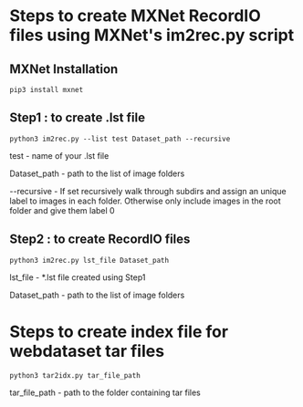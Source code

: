 # Steps to create MXNet RecordIO files using MXNet's im2rec.py script

## MXNet Installation

```shell
pip3 install mxnet
```

## Step1 : to create .lst file

```shell
python3 im2rec.py --list test Dataset_path --recursive
```

test - name of your .lst file

Dataset_path - path to the list of image folders

--recursive - If set recursively walk through subdirs and assign an unique label to images in each folder. Otherwise only include images in the root folder and give them label 0

## Step2 : to create RecordIO files

```shell
python3 im2rec.py lst_file Dataset_path
```

lst_file - *.lst file created using Step1

Dataset_path - path to the list of image folders

# Steps to create index file for webdataset tar files

```shell
python3 tar2idx.py tar_file_path
```

tar_file_path - path to the folder containing tar files
